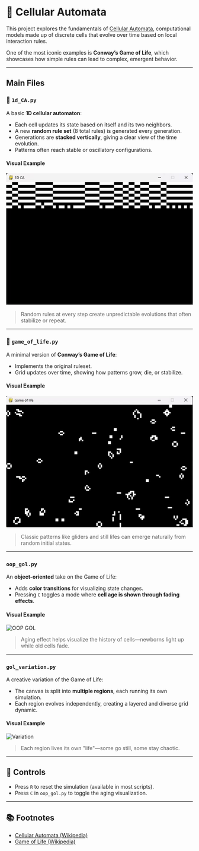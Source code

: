 # 🧬 Cellular Automata

This project explores the fundamentals of [Cellular Automata](https://en.wikipedia.org/wiki/Cellular_automaton), computational models made up of discrete cells that evolve over time based on local interaction rules.

One of the most iconic examples is **Conway’s Game of Life**, which showcases how simple rules can lead to complex, emergent behavior.

---

## Main Files

### 🔲 `1d_CA.py`

A basic **1D cellular automaton**:

- Each cell updates its state based on itself and its two neighbors.
- A new **random rule set** (8 total rules) is generated every generation.
- Generations are **stacked vertically**, giving a clear view of the time evolution.
- Patterns often reach stable or oscillatory configurations.

#### Visual Example

![1D CA](gifs/1d_CA.gif)

> Random rules at every step create unpredictable evolutions that often stabilize or repeat.

---

### 🧠 `game_of_life.py`

A minimal version of **Conway’s Game of Life**:

- Implements the original ruleset.
- Grid updates over time, showing how patterns grow, die, or stabilize.

#### Visual Example

![GOL](gifs/gol.gif)

> Classic patterns like gliders and still lifes can emerge naturally from random initial states.

---

### `oop_gol.py`

An **object-oriented** take on the Game of Life:

- Adds **color transitions** for visualizing state changes.
- Pressing `C` toggles a mode where **cell age is shown through fading effects**.

#### Visual Example

![OOP GOL](gifs/oop_gol.gif)

> Aging effect helps visualize the history of cells—newborns light up while old cells fade.

---

### `gol_variation.py`

A creative variation of the Game of Life:

- The canvas is split into **multiple regions**, each running its own simulation.
- Each region evolves independently, creating a layered and diverse grid dynamic.

#### Visual Example

![Variation](gifs/gol_variation.gif)

> Each region lives its own "life"—some go still, some stay chaotic.

---

## 🔄 Controls

- Press `R` to reset the simulation (available in most scripts).
- Press `C` in `oop_gol.py` to toggle the aging visualization.

---

## 📚 Footnotes

- [Cellular Automata (Wikipedia)](https://en.wikipedia.org/wiki/Cellular_automaton)  
- [Game of Life (Wikipedia)](https://en.wikipedia.org/wiki/Conway%27s_Game_of_Life)
